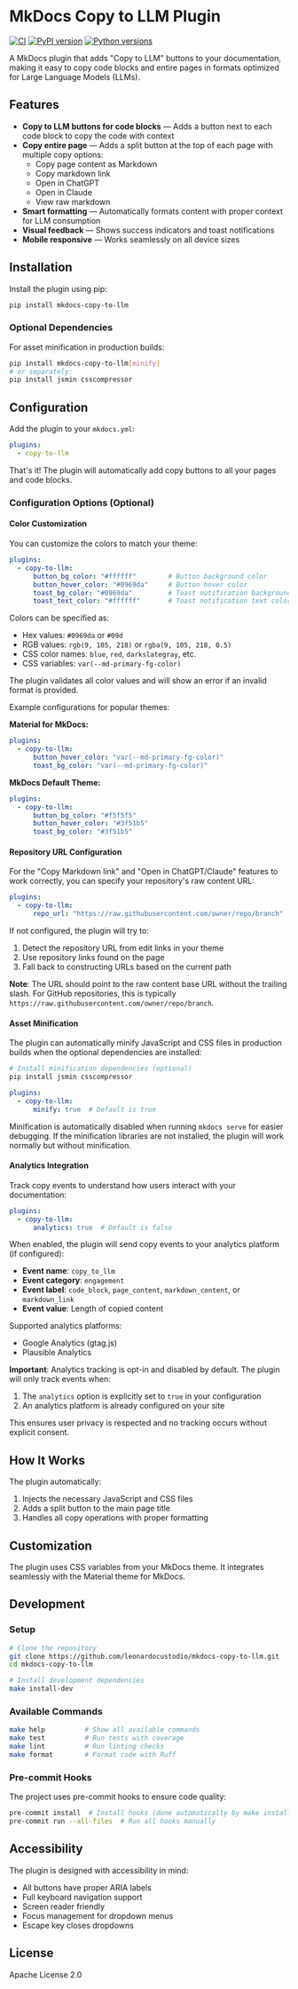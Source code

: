 # MkDocs Copy to LLM Plugin

[![CI](https://github.com/leonardocustodio/mkdocs-copy-to-llm/actions/workflows/ci.yml/badge.svg)](https://github.com/leonardocustodio/mkdocs-copy-to-llm/actions/workflows/ci.yml)
[![PyPI version](https://badge.fury.io/py/mkdocs-copy-to-llm.svg)](https://badge.fury.io/py/mkdocs-copy-to-llm)
[![Python versions](https://img.shields.io/pypi/pyversions/mkdocs-copy-to-llm.svg)](https://pypi.org/project/mkdocs-copy-to-llm/)

A MkDocs plugin that adds "Copy to LLM" buttons to your documentation, making it easy to copy code blocks and entire pages in formats optimized for Large Language Models (LLMs).

## Features

- **Copy to LLM buttons for code blocks** — Adds a button next to each code block to copy the code with context
- **Copy entire page** — Adds a split button at the top of each page with multiple copy options:
  - Copy page content as Markdown
  - Copy markdown link
  - Open in ChatGPT
  - Open in Claude
  - View raw markdown
- **Smart formatting** — Automatically formats content with proper context for LLM consumption
- **Visual feedback** — Shows success indicators and toast notifications
- **Mobile responsive** — Works seamlessly on all device sizes

## Installation

Install the plugin using pip:

```bash
pip install mkdocs-copy-to-llm
```

### Optional Dependencies

For asset minification in production builds:

```bash
pip install mkdocs-copy-to-llm[minify]
# or separately:
pip install jsmin csscompressor
```

## Configuration

Add the plugin to your `mkdocs.yml`:

```yaml
plugins:
  - copy-to-llm
```

That's it! The plugin will automatically add copy buttons to all your pages and code blocks.

### Configuration Options (Optional)

#### Color Customization

You can customize the colors to match your theme:

```yaml
plugins:
  - copy-to-llm:
      button_bg_color: "#ffffff"        # Button background color
      button_hover_color: "#0969da"     # Button hover color
      toast_bg_color: "#0969da"         # Toast notification background
      toast_text_color: "#ffffff"       # Toast notification text color
```

Colors can be specified as:
- Hex values: `#0969da` or `#09d`
- RGB values: `rgb(9, 105, 218)` or `rgba(9, 105, 218, 0.5)`
- CSS color names: `blue`, `red`, `darkslategray`, etc.
- CSS variables: `var(--md-primary-fg-color)`

The plugin validates all color values and will show an error if an invalid format is provided.

Example configurations for popular themes:

**Material for MkDocs:**
```yaml
plugins:
  - copy-to-llm:
      button_hover_color: "var(--md-primary-fg-color)"
      toast_bg_color: "var(--md-primary-fg-color)"
```

**MkDocs Default Theme:**
```yaml
plugins:
  - copy-to-llm:
      button_bg_color: "#f5f5f5"
      button_hover_color: "#3f51b5"
      toast_bg_color: "#3f51b5"
```

#### Repository URL Configuration

For the "Copy Markdown link" and "Open in ChatGPT/Claude" features to work correctly, you can specify your repository's raw content URL:

```yaml
plugins:
  - copy-to-llm:
      repo_url: "https://raw.githubusercontent.com/owner/repo/branch"
```

If not configured, the plugin will try to:
1. Detect the repository URL from edit links in your theme
2. Use repository links found on the page
3. Fall back to constructing URLs based on the current path

**Note**: The URL should point to the raw content base URL without the trailing slash. For GitHub repositories, this is typically `https://raw.githubusercontent.com/owner/repo/branch`.

#### Asset Minification

The plugin can automatically minify JavaScript and CSS files in production builds when the optional dependencies are installed:

```bash
# Install minification dependencies (optional)
pip install jsmin csscompressor
```

```yaml
plugins:
  - copy-to-llm:
      minify: true  # Default is true
```

Minification is automatically disabled when running `mkdocs serve` for easier debugging. If the minification libraries are not installed, the plugin will work normally but without minification.

#### Analytics Integration

Track copy events to understand how users interact with your documentation:

```yaml
plugins:
  - copy-to-llm:
      analytics: true  # Default is false
```

When enabled, the plugin will send copy events to your analytics platform (if configured):
- **Event name**: `copy_to_llm`
- **Event category**: `engagement`
- **Event label**: `code_block`, `page_content`, `markdown_content`, or `markdown_link`
- **Event value**: Length of copied content

Supported analytics platforms:
- Google Analytics (gtag.js)
- Plausible Analytics

**Important**: Analytics tracking is opt-in and disabled by default. The plugin will only track events when:
1. The `analytics` option is explicitly set to `true` in your configuration
2. An analytics platform is already configured on your site

This ensures user privacy is respected and no tracking occurs without explicit consent.

## How It Works

The plugin automatically:
1. Injects the necessary JavaScript and CSS files
2. Adds a split button to the main page title
3. Handles all copy operations with proper formatting

## Customization

The plugin uses CSS variables from your MkDocs theme. It integrates seamlessly with the Material theme for MkDocs.

## Development

### Setup

```bash
# Clone the repository
git clone https://github.com/leonardocustodio/mkdocs-copy-to-llm.git
cd mkdocs-copy-to-llm

# Install development dependencies
make install-dev
```

### Available Commands

```bash
make help          # Show all available commands
make test          # Run tests with coverage
make lint          # Run linting checks
make format        # Format code with Ruff
```

### Pre-commit Hooks

The project uses pre-commit hooks to ensure code quality:

```bash
pre-commit install  # Install hooks (done automatically by make install-dev)
pre-commit run --all-files  # Run all hooks manually
```

## Accessibility

The plugin is designed with accessibility in mind:

- All buttons have proper ARIA labels
- Full keyboard navigation support
- Screen reader friendly
- Focus management for dropdown menus
- Escape key closes dropdowns

## License

Apache License 2.0
